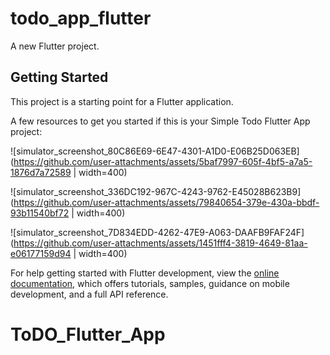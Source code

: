# todo_app_flutter

A new Flutter project.

## Getting Started

This project is a starting point for a Flutter application.

A few resources to get you started if this is your Simple Todo Flutter App project:

![simulator_screenshot_80C86E69-6E47-4301-A1D0-E06B25D063EB](https://github.com/user-attachments/assets/5baf7997-605f-4bf5-a7a5-1876d7a72589 | width=400)

![simulator_screenshot_336DC192-967C-4243-9762-E45028B623B9](https://github.com/user-attachments/assets/79840654-379e-430a-bbdf-93b11540bf72 | width=400)

![simulator_screenshot_7D834EDD-4262-47E9-A063-DAAFB9FAF24F](https://github.com/user-attachments/assets/1451fff4-3819-4649-81aa-e06177159d94 | width=400)

For help getting started with Flutter development, view the
[online documentation](https://docs.flutter.dev/), which offers tutorials,
samples, guidance on mobile development, and a full API reference.

# ToDO_Flutter_App
